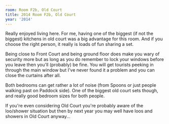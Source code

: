 ```yaml
---
room: Room F2b, Old Court
title: 2014 Room F2b, Old Court
year: '2014'
---
```


Really enjoyed living here. For me, having one of the biggest (if not the biggest) kitchens in old court was a big advantage for this room. And if you choose the right person, it really is loads of fun sharing a set.  

Being close to Front Court and being ground floor does make you wary of security more but as long as you do remember to lock your windows before you leave then you'll (probably) be fine. You will get tourists peeking in through the main window but I've never found it a problem and you can close the curtains after all.

Both bedrooms can get rather a lot of noise (from Spoons or just people walking past on Paddock side). One of the biggest old court sets though, and really good bedroom sizes for both people.

If you're even considering Old Court you're probably aware of the loo/shower situation but then by next year you may well have loos and showers in Old Court anyway...